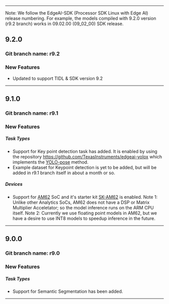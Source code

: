 
<hr>

Note: We follow the EdgeAI-SDK (Processor SDK Linux with Edge AI) release numbering. For example, the models compiled with 9.2.0 version (r9.2 branch) works in 09.02.00 (09_02_00) SDK release.

## 9.2.0

### Git branch name: r9.2

### New Features
- Updated to support TIDL & SDK version 9.2

<hr>


## 9.1.0

### Git branch name: r9.1

### New Features
##### Task Types
- Support for Key point detection task has added. It is enabled by using the repository https://github.com/TexasInstruments/edgeai-yolox which implements the [YOLO-pose](https://arxiv.org/abs/2204.06806) method.
- Example dataset for Keypoint detection is yet to be added, but will be added in r9.1 branch itself in about a month or so.

##### Devices
- Support for [AM62](https://www.ti.com/product/AM625) SoC and it's starter kit [SK-AM62](https://www.ti.com/tool/SK-AM62) is enabled. Note 1: Unlike other Analytics SoCs, AM62 does not have a DSP or Matrix Multiplier Acceletator; so the model inference runs on the ARM CPU itself. Note 2: Currently we use floating point models in AM62, but we have a desire to use INT8 models to speedup inference in the future.

<hr>

## 9.0.0

### Git branch name: r9.0

### New Features
##### Task Types
- Support for Semantic Segmentation has been added.

<hr>

